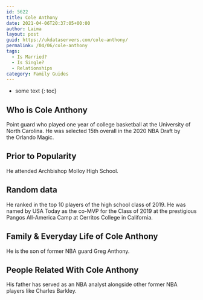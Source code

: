 ```yaml
---
id: 5622
title: Cole Anthony
date: 2021-04-06T20:37:05+00:00
author: Laima
layout: post
guid: https://ukdataservers.com/cole-anthony/
permalink: /04/06/cole-anthony
tags:
  - Is Married?
  - Is Single?
  - Relationships
category: Family Guides
---
```


* some text
{: toc}


## Who is Cole Anthony
                  
                  
                  
Point guard who played one year of college basketball at the University of North Carolina. He was selected 15th overall in the 2020 NBA Draft by the Orlando Magic. 
                  
              
            
              
            
                
                
                
## Prior to Popularity
                  
                  
                  
He attended Archbishop Molloy High School. 
                  
              
            
              
            
                
                
                
## Random data
                  
                  
                  
He ranked in the top 10 players of the high school class of 2019. He was named by USA Today as the co-MVP for the Class of 2019 at the prestigious Pangos All-America Camp at Cerritos College in California. 
                  
              
            
              
            
                
                
                
## Family & Everyday Life of Cole Anthony
                  
                  
                  
He is the son of former NBA guard Greg Anthony. 
                  
              
            
              
            
                
                
                
## People Related With Cole Anthony
                  
                  
                  
His father has served as an NBA analyst alongside other former NBA players like Charles Barkley. 
                  
              
            
              
            
                
              
            
              
              
            
            
              
            
          
          
          